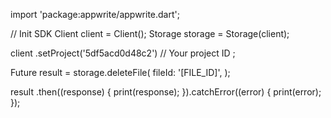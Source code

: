 import 'package:appwrite/appwrite.dart';

// Init SDK
Client client = Client();
Storage storage = Storage(client);

client
    .setProject('5df5acd0d48c2') // Your project ID
;

Future result = storage.deleteFile(
    fileId: '[FILE_ID]',
);

result
  .then((response) {
    print(response);
  }).catchError((error) {
    print(error);
  });
